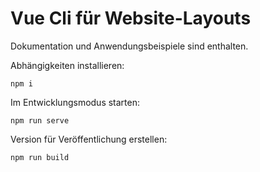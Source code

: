 # Vue Cli für Website-Layouts

Dokumentation und Anwendungsbeispiele sind enthalten.

Abhängigkeiten installieren:
```
npm i
```

Im Entwicklungsmodus starten:
```
npm run serve 
```

Version für Veröffentlichung erstellen:
```
npm run build
```


